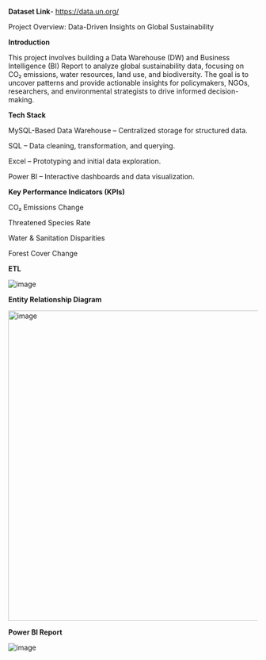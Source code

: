 **Dataset Link**- https://data.un.org/

Project Overview: Data-Driven Insights on Global Sustainability

**Introduction**

This project involves building a Data Warehouse (DW) and Business Intelligence (BI) Report to analyze global sustainability data, focusing on CO₂ emissions, water resources, land use, and biodiversity. The goal is to uncover patterns and provide actionable insights for policymakers, NGOs, researchers, and environmental strategists to drive informed decision-making.

**Tech Stack**

MySQL-Based Data Warehouse – Centralized storage for structured data.

SQL – Data cleaning, transformation, and querying.

Excel – Prototyping and initial data exploration.

Power BI – Interactive dashboards and data visualization.

**Key Performance Indicators (KPIs)**

CO₂ Emissions Change

Threatened Species Rate

Water & Sanitation Disparities

Forest Cover Change

**ETL**

![image](https://github.com/user-attachments/assets/ec07a3f3-8e1c-4dd5-b2a2-56924e61ad13)

**Entity Relationship Diagram**

<img width="626" alt="image" src="https://github.com/user-attachments/assets/0e33d437-d9b3-481c-ba4e-d9d0d256b983" />


**Power BI Report**

![image](https://github.com/user-attachments/assets/f52bec26-63a1-408c-aabe-d75bdf4d36f7)
